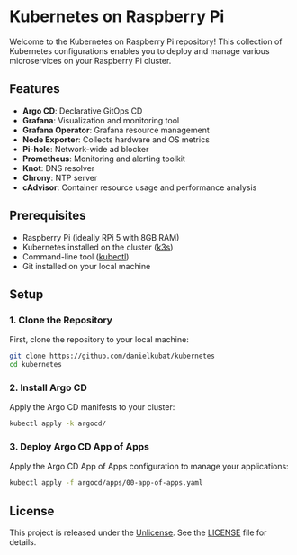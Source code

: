 # Kubernetes on Raspberry Pi

Welcome to the Kubernetes on Raspberry Pi repository! This collection of Kubernetes configurations enables you to deploy and manage various microservices on your Raspberry Pi cluster.

## Features

- **Argo CD**: Declarative GitOps CD
- **Grafana**: Visualization and monitoring tool
- **Grafana Operator**: Grafana resource management
- **Node Exporter**: Collects hardware and OS metrics
- **Pi-hole**: Network-wide ad blocker
- **Prometheus**: Monitoring and alerting toolkit
- **Knot**: DNS resolver
- **Chrony**: NTP server
- **cAdvisor**: Container resource usage and performance analysis

## Prerequisites

- Raspberry Pi (ideally RPi 5 with 8GB RAM)
- Kubernetes installed on the cluster ([k3s](https://k3s.io))
- Command-line tool ([kubectl](https://kubernetes.io/docs/tasks/tools/#kubectl))
- Git installed on your local machine

## Setup

### 1. Clone the Repository

First, clone the repository to your local machine:

```bash
git clone https://github.com/danielkubat/kubernetes
cd kubernetes
```

### 2. Install Argo CD

Apply the Argo CD manifests to your cluster:

```bash
kubectl apply -k argocd/
```

### 3. Deploy Argo CD App of Apps

Apply the Argo CD App of Apps configuration to manage your applications:

```bash
kubectl apply -f argocd/apps/00-app-of-apps.yaml
```
## License

This project is released under the [Unlicense](LICENSE). See the [LICENSE](LICENSE) file for details.
